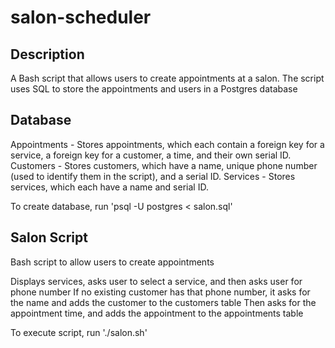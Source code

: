 # salon-scheduler
 
 ## Description
 
 A Bash script that allows users to create appointments at a salon. The script uses SQL to store the appointments and users in a Postgres database
 
 ## Database
 
Appointments - Stores appointments, which each contain a foreign key for a service, a foreign key for a customer, a time, and their own serial ID.
Customers - Stores customers, which have a name, unique phone number (used to identify them in the script), and a serial ID.
Services - Stores services, which each have a name and serial ID.

To create database, run 'psql -U postgres < salon.sql'

## Salon Script

Bash script to allow users to create appointments

Displays services, asks user to select a service, and then asks user for phone number
If no existing customer has that phone number, it asks for the name and adds the customer to the customers table
Then asks for the appointment time, and adds the appointment to the appointments table

To execute script, run './salon.sh'
